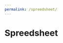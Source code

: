 ```yaml
---
permalink: /spreedsheet/
---
```


Spreedsheet
===

<script src="https://spreadsheets.google.com/feeds/cells/1ZWDvaIhhbDpg_PJ5hGc1Ty3J1FWu6H4O3uNjbevRosI/od6/public/values?alt=json-in-script&callback=sheetLoaded"></script>

<script>
function sheetLoaded(spreadsheetdata) {
 // do something with spreadsheet data here
 console.log(spreadsheetdata);
}
</script>
